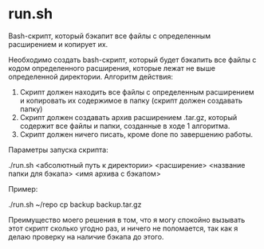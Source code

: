 # run.sh

Bash-скрипт, который бэкапит все файлы с определенным расширением и копирует их.

Необходимо создать bash-скрипт, который будет бэкапить все файлы с кодом определенного расширения, которые лежат не выше определенной директории.
Алгоритм действия:
1. Скрипт должен находить все файлы с определенным расширением и копировать их содержимое в папку (скрипт должен создавать папку)
2. Скрипт должен создавать архив расширением .tar.gz, который содержит все файлы и папки, созданные в ходе 1 алгоритма.
3. Скрипт должен ничего писать, кроме done по завершению работы.

Параметры запуска скрипта:

./run.sh <абсолютный путь к директории> <расширение> <название папки для бэкапа> <имя архива с бэкапом>

Пример:

./run.sh ~/repo cp backup backup.tar.gz

Преимущество моего решения в том, что я могу спокойно вызывать этот скрипт сколько угодно раз, и ничего не поломается, так как я делаю проверку на наличие бэкапа до этого.
